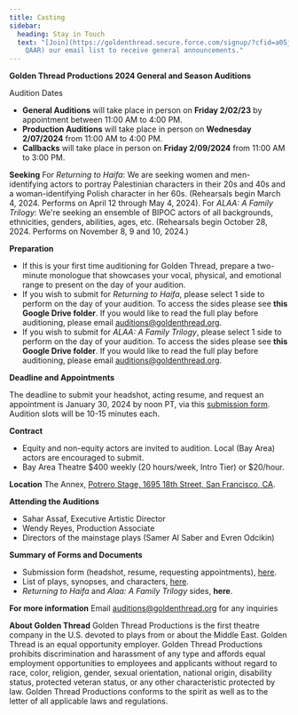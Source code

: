```yaml
---
title: Casting
sidebar:
  heading: Stay in Touch
  text: "[Join](https://goldenthread.secure.force.com/signup/?cfid=a05j000000Lsdh\
    QAAR) our email list to receive general announcements."
---
```

**Golden Thread Productions
2024 General and Season Auditions**

Audition Dates 

* **General Auditions** will take place in person on **Friday 2/02/23** by appointment between 11:00 AM to 4:00 PM.  
* **Production Auditions** will take place in person on **Wednesday 2/07/2024** from 11:00 AM to 4:00 PM.
* **Callbacks** will take place in person on **Friday 2/09/2024** from 11:00 AM to 3:00 PM. 

**Seeking**
For *Returning to Haifa*: We are seeking women and men-identifying actors to portray Palestinian characters in their 20s and 40s and a woman-identifying Polish character in her 60s. (Rehearsals begin March 4, 2024. Performs on April 12 through May 4, 2024).
For *ALAA: A Family Trilogy*: We're seeking an ensemble of BIPOC actors of all backgrounds, ethnicities, genders, abilities, ages, etc. (Rehearsals begin October 28, 2024. Performs on November 8, 9 and 10, 2024.) 

**Preparation** 

* If this is your first time auditioning for Golden Thread, prepare a two-minute monologue that showcases your vocal, physical, and emotional range to present on the day of your audition. 
* If you wish to submit for *Returning to Haifa*, please select 1 side to perform on the day of your audition. To access the sides please see **this Google Drive folder**. If you would like to read the full play before auditioning, please email [auditions@goldenthread.org](auditions@goldenthread.org). 
* If you wish to submit for *ALAA: A Family Trilogy*, please select 1 side to perform on the day of your audition. To access the sides please see **this Google Drive folder**. If you would like to read the full play before auditioning, please email [auditions@goldenthread.org](auditions@goldenthread.org).

**Deadline and Appointments** 

The deadline to submit your headshot, acting resume, and request an appointment is January 30, 2024 by noon PT, via this [submission form](https://docs.google.com/forms/d/e/1FAIpQLSdx6lDBdGfKoFoPp54FqDbyPyj1b3K2Z7FGv9qgaJ8p78PwJg/viewform). Audition slots will be 10-15 minutes each. 

**Contract** 

* Equity and non-equity actors are invited to audition. Local (Bay Area) actors are encouraged to submit.  
* Bay Area Theatre $400 weekly (20 hours/week, Intro Tier) or $20/hour.  

**Location**
The Annex, [Potrero Stage, 1695 18th Street, San Francisco, CA](https://goldenthread.org/about/visit/). 

**Attending the Auditions** 


* Sahar Assaf, Executive Artistic Director 
* Wendy Reyes, Production Associate 
* Directors of the mainstage plays (Samer Al Saber and Evren Odcikin) 

**Summary of Forms and Documents** 

* Submission form (headshot, resume, requesting appointments), [here](https://docs.google.com/forms/d/e/1FAIpQLSdx6lDBdGfKoFoPp54FqDbyPyj1b3K2Z7FGv9qgaJ8p78PwJg/viewform). 
* List of plays, synopses, and characters, [here](https://docs.google.com/document/d/1Eay189nYL22Ej5h4u61Dpb_aJj8RL52TNmXRqaTLx58/edit). 
* *Returning to Haifa* and *Alaa: A Family Trilogy* sides, **here**. 

**For more information** 
Email [auditions@goldenthread.org](auditions@goldenthread.org) for any inquiries

**About Golden Thread** 
Golden Thread Productions is the first theatre company in the U.S. devoted to plays from or about the Middle East. Golden Thread is an equal opportunity employer. Golden Thread Productions prohibits discrimination and harassment of any type and affords equal employment opportunities to employees and applicants without regard to race, color, religion, gender, sexual orientation, national origin, disability status, protected veteran status, or any other characteristic protected by law. Golden Thread Productions conforms to the spirit as well as to the letter of all applicable laws and regulations.